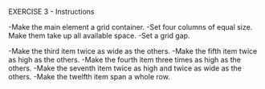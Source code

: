 EXERCISE 3 - Instructions

-Make the main element a grid container.
-Set four columns of equal size. Make them take up all available space. 
-Set a grid gap.

-Make the third item twice as wide as the others. 
-Make the fifth item twice as high as the others. 
-Make the fourth item three times as high as the others.
-Make the seventh item twice as high and twice as wide as the others.
-Make the twelfth item span a whole row. 
